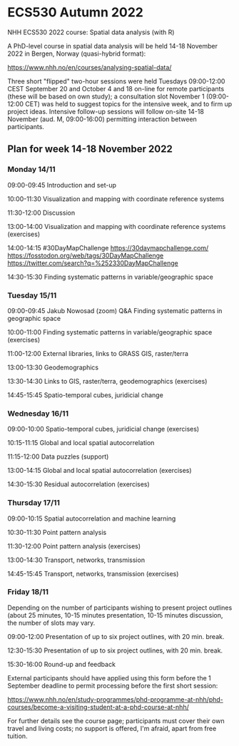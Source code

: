 # ECS530 Autumn 2022
NHH ECS530 2022 course: Spatial data analysis (with R)

A PhD-level course in spatial data analysis will be held 14-18 November 2022 in Bergen, Norway (quasi-hybrid format):

https://www.nhh.no/en/courses/analysing-spatial-data/

Three short "flipped" two-hour sessions were held Tuesdays 09:00-12:00 CEST September 20 and October 4 and 18 on-line for remote participants (these will be based on own study); a consultation slot November 1 (09:00-12:00 CET) was held to suggest topics for the intensive week, and to firm up project ideas. Intensive follow-up sessions will follow on-site 14-18 November (aud. M, 09:00-16:00) permitting interaction between participants.

## Plan for week 14-18 November 2022

### Monday 14/11

09:00-09:45 Introduction and set-up

10:00-11:30 Visualization and mapping with coordinate reference systems

11:30-12:00 Discussion

13:00-14:00 Visualization and mapping with coordinate reference systems (exercises)

14:00-14:15 #30DayMapChallenge https://30daymapchallenge.com/ https://fosstodon.org/web/tags/30DayMapChallenge https://twitter.com/search?q=%252330DayMapChallenge

14:30-15:30 Finding systematic patterns in variable/geographic space

### Tuesday 15/11

09:00-09:45 Jakub Nowosad (zoom) Q&A Finding systematic patterns in geographic space

10:00-11:00 Finding systematic patterns in variable/geographic space (exercises)

11:00-12:00 External libraries, links to GRASS GIS, raster/terra

13:00-13:30 Geodemographics

13:30-14:30 Links to GIS, raster/terra, geodemographics (exercises)

14:45-15:45 Spatio-temporal cubes, juridicial change


### Wednesday 16/11

09:00-10:00 Spatio-temporal cubes, juridicial change (exercises)

10:15-11:15 Global and local spatial autocorrelation 

11:15-12:00 Data puzzles (support)

13:00-14:15 Global and local spatial autocorrelation (exercises)

14:30-15:30 Residual autocorrelation (exercises)

### Thursday 17/11

09:00-10:15 Spatial autocorrelation and machine learning

10:30-11:30 Point pattern analysis

11:30-12:00 Point pattern analysis (exercises)

13:00-14:30 Transport, networks, transmission

14:45-15:45 Transport, networks, transmission (exercises)


### Friday 18/11

Depending on the number of participants wishing to present project outlines (about 25 minutes, 10-15 minutes presentation, 10-15 minutes discussion, the number of slots may vary.

09:00-12:00 Presentation of up to six project outlines, with 20 min. break.

12:30-15:30 Presentation of up to six project outlines, with 20 min. break.

15:30-16:00 Round-up and feedback


External participants should have applied using this form before the 1 September deadline to permit processing before the first short session:

https://www.nhh.no/en/study-programmes/phd-programme-at-nhh/phd-courses/become-a-visiting-student-at-a-phd-course-at-nhh/

For further details see the course page; participants must cover their own travel and living costs; no support is offered, I'm afraid, apart from free tuition.




